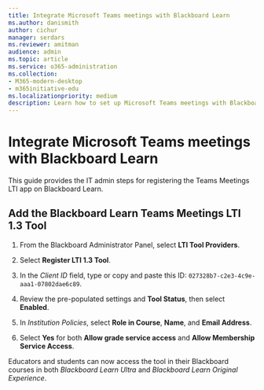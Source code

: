 ```yaml
---
title: Integrate Microsoft Teams meetings with Blackboard Learn
ms.author: danismith
author: cichur
manager: serdars
ms.reviewer: amitman 
audience: admin
ms.topic: article
ms.service: o365-administration
ms.collection: 
- M365-modern-desktop
- m365initiative-edu
ms.localizationpriority: medium
description: Learn how to set up Microsoft Teams meetings with Blackboard Learn.
---
```


# Integrate Microsoft Teams meetings with Blackboard Learn

This guide provides the IT admin steps for registering the Teams Meetings LTI app on Blackboard Learn.

## Add the Blackboard Learn Teams Meetings LTI 1.3 Tool

1. From the Blackboard Administrator Panel, select **LTI Tool Providers**.

2. Select **Register LTI 1.3 Tool**.

3. In the *Client ID* field, type or copy and paste this ID: `027328b7-c2e3-4c9e-aaa1-07802dae6c89`.

4. Review the pre-populated settings and **Tool Status**, then select **Enabled**.

5. In *Institution Policies*, select **Role in Course**, **Name**, and **Email Address**.

6. Select **Yes** for both **Allow grade service access** and **Allow Membership Service Access**.

Educators and students can now access the tool in their Blackboard courses in both *Blackboard Learn Ultra* and *Blackboard Learn Original Experience*.
